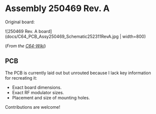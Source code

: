 # Assembly 250469 Rev. A

Original board:

![250469 Rev. A board](docs/C64_PCB_Assy250469_Schematic252311RevA.jpg | width=800)

(_From the [C64-Wiki](https://www.c64-wiki.com/wiki/Motherboard)_)

## PCB

The PCB is currently laid out but unrouted because I lack key information for
recreating it:

- Exact board dimensions.
- Exact RF modulator sizes.
- Placement and size of mounting holes.

Contributions are welcome!
